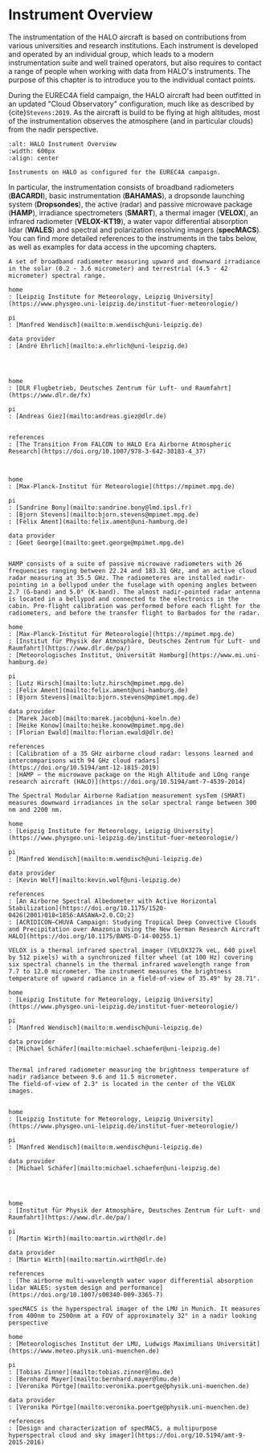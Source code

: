 # Instrument Overview

The instrumentation of the HALO aircraft is based on contributions from various universities and research institutions.
Each instrument is developed and operated by an individual group, which leads to a modern instrumentation suite and well trained operators, but also requires to contact a range of people when working with data from HALO's instruments.
The purpose of this chapter is to introduce you to the individual contact points.

During the EUREC4A field campaign, the HALO aircraft had been outfitted in an updated "Cloud Observatory" configuration, much like as described by {cite}`Stevens:2019`.
As the aircraft is build to be flying at high altitudes, most of the instrumentation observes the atmosphere (and in particular clouds) from the nadir perspective.

```{figure} figures/HALO_details.png
:alt: HALO Instrument Overview
:width: 600px
:align: center

Instruments on HALO as configured for the EUREC4A campaign.
```

In particular, the instrumentation consists of broadband radiometers (**BACARDI**), basic instrumentation (**BAHAMAS**), a dropsonde launching system (**Dropsondes**), the active (radar) and passive microwave package (**HAMP**), irradiance spectrometers (**SMART**), a thermal imager (**VELOX**), an infrared radiometer (**VELOX-KT19**), a water vapor differential absorption lidar (**WALES**) and spectral and polarization resolving imagers (**specMACS**).
You can find more detailed references to the instruments in the tabs below, as well as examples for data access in the upcoming chapters.

```{tabbed} BACARDI
A set of broadband radiometer measuring upward and downward irradiance in the solar (0.2 - 3.6 micrometer) and terrestrial (4.5 - 42 micrometer) spectral range.

home
: [Leipzig Institute for Meteorology, Leipzig University](https://www.physgeo.uni-leipzig.de/institut-fuer-meteorologie/)

pi
: [Manfred Wendisch](mailto:m.wendisch@uni-leipzig.de)

data provider
: [André Ehrlich](mailto:a.ehrlich@uni-leipzig.de)


```
```{tabbed} BAHAMAS


home
: [DLR Flugbetrieb, Deutsches Zentrum für Luft- und Raumfahrt](https://www.dlr.de/fx)

pi
: [Andreas Giez](mailto:andreas.giez@dlr.de)


references
: [The Transition From FALCON to HALO Era Airborne Atmospheric Research](https://doi.org/10.1007/978-3-642-30183-4_37)

```
```{tabbed} Dropsondes


home
: [Max-Planck-Institut für Meteorologie](https://mpimet.mpg.de)

pi
: [Sandrine Bony](mailto:sandrine.bony@lmd.ipsl.fr)
: [Bjorn Stevens](mailto:bjorn.stevens@mpimet.mpg.de)
: [Felix Ament](mailto:felix.ament@uni-hamburg.de)

data provider
: [Geet George](mailto:geet.george@mpimet.mpg.de)


```
```{tabbed} HAMP
HAMP consists of a suite of passive microwave radiometers with 26 frequencies ranging between 22.24 and 183.31 GHz, and an active cloud radar measuring at 35.5 GHz. The radiometeres are installed nadir-pointing in a bellypod under the fuselage with opening angles between 2.7 (G-band) and 5.0° (K-band). The almost nadir-pointed radar antenna is located in a bellypod and connected to the electronics in the cabin. Pre-flight calibration was performed before each flight for the radiometers, and before the transfer flight to Barbados for the radar.

home
: [Max-Planck-Institut für Meteorologie](https://mpimet.mpg.de)
: [Institut für Physik der Atmosphäre, Deutsches Zentrum für Luft- und Raumfahrt](https://www.dlr.de/pa/)
: [Meteorologisches Institut, Universität Hamburg](https://www.mi.uni-hamburg.de)

pi
: [Lutz Hirsch](mailto:lutz.hirsch@mpimet.mpg.de)
: [Felix Ament](mailto:felix.ament@uni-hamburg.de)
: [Bjorn Stevens](mailto:bjorn.stevens@mpimet.mpg.de)

data provider
: [Marek Jacob](mailto:marek.jacob@uni-koeln.de)
: [Heike Konow](mailto:heike.konow@mpimet.mpg.de)
: [Florian Ewald](mailto:florian.ewald@dlr.de)

references
: [Calibration of a 35 GHz airborne cloud radar: lessons learned and intercomparisons with 94 GHz cloud radars](https://doi.org/10.5194/amt-12-1815-2019)
: [HAMP – the microwave package on the High Altitude and LOng range research aircraft (HALO)](https://doi.org/10.5194/amt-7-4539-2014)

```
```{tabbed} SMART
The Spectral Modular Airborne Radiation measurement sysTem (SMART) measures downward irradiances in the solar spectral range between 300 nm and 2200 nm.

home
: [Leipzig Institute for Meteorology, Leipzig University](https://www.physgeo.uni-leipzig.de/institut-fuer-meteorologie/)

pi
: [Manfred Wendisch](mailto:m.wendisch@uni-leipzig.de)

data provider
: [Kevin Wolf](mailto:kevin.wolf@uni-leipzig.de)

references
: [An Airborne Spectral Albedometer with Active Horizontal Stabilization](https://doi.org/10.1175/1520-0426(2001)018<1856:AASAWA>2.0.CO;2)
: [ACRIDICON–CHUVA Campaign: Studying Tropical Deep Convective Clouds and Precipitation over Amazonia Using the New German Research Aircraft HALO](https://doi.org/10.1175/BAMS-D-14-00255.1)

```
```{tabbed} VELOX
VELOX is a thermal infrared spectral imager (VELOX327k veL, 640 pixel by 512 pixels) with a synchronized filter wheel (at 100 Hz) covering six spectral channels in the thermal infrared wavelength range from 7.7 to 12.0 micrometer. The instrument measures the brightness temperature of upward radiance in a field-of-view of 35.49° by 28.71°.

home
: [Leipzig Institute for Meteorology, Leipzig University](https://www.physgeo.uni-leipzig.de/institut-fuer-meteorologie/)

pi
: [Manfred Wendisch](mailto:m.wendisch@uni-leipzig.de)

data provider
: [Michael Schäfer](mailto:michael.schaefer@uni-leipzig.de)


```
```{tabbed} VELOX - KT19
Thermal infrared radiometer measuring the brightness temperature of nadir radiance between 9.6 and 11.5 micrometer. 
The field-of-view of 2.3° is located in the center of the VELOX images.


home
: [Leipzig Institute for Meteorology, Leipzig University](https://www.physgeo.uni-leipzig.de/institut-fuer-meteorologie/)

pi
: [Manfred Wendisch](mailto:m.wendisch@uni-leipzig.de)

data provider
: [Michael Schäfer](mailto:michael.schaefer@uni-leipzig.de)


```
```{tabbed} WALES


home
: [Institut für Physik der Atmosphäre, Deutsches Zentrum für Luft- und Raumfahrt](https://www.dlr.de/pa/)

pi
: [Martin Wirth](mailto:martin.wirth@dlr.de)

data provider
: [Martin Wirth](mailto:martin.wirth@dlr.de)

references
: [The airborne multi-wavelength water vapor differential absorption lidar WALES: system design and performance](https://doi.org/10.1007/s00340-009-3365-7)

```
```{tabbed} specMACS
specMACS is the hyperspectral imager of the LMU in Munich. It measures from 400nm to 2500nm at a FOV of approximately 32° in a nadir looking perspective

home
: [Meteorologisches Institut der LMU, Ludwigs Maximilians Universität](https://www.meteo.physik.uni-muenchen.de)

pi
: [Tobias Zinner](mailto:tobias.zinner@lmu.de)
: [Bernhard Mayer](mailto:bernhard.mayer@lmu.de)
: [Veronika Pörtge](mailto:veronika.poertge@physik.uni-muenchen.de)

data provider
: [Veronika Pörtge](mailto:veronika.poertge@physik.uni-muenchen.de)

references
: [Design and characterization of specMACS, a multipurpose hyperspectral cloud and sky imager](https://doi.org/10.5194/amt-9-2015-2016)

```
